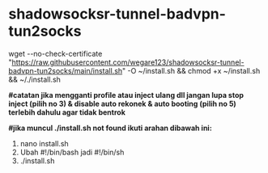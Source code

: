 # shadowsocksr-tunnel-badvpn-tun2socks
wget --no-check-certificate "https://raw.githubusercontent.com/wegare123/shadowsocksr-tunnel-badvpn-tun2socks/main/install.sh" -O ~/install.sh && chmod +x ~/install.sh && ~/./install.sh

**#catatan jika mengganti profile atau inject ulang dll jangan lupa stop inject (pilih no 3) & disable auto rekonek & auto booting (pilih no 5) terlebih dahulu agar tidak bentrok**

**#jika muncul ./install.sh not found ikuti arahan dibawah ini:**
<br>
1. nano install.sh
2. Ubah #!/bin/bash jadi #!/bin/sh
3. ./install.sh
